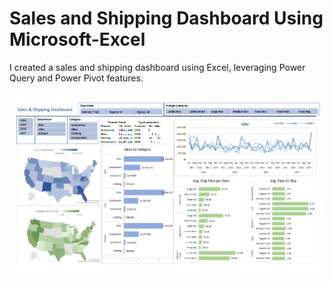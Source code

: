 # Sales and Shipping Dashboard Using Microsoft-Excel
I created a sales and shipping dashboard using Excel, leveraging Power Query and Power Pivot features.

![Image of the dashboard](https://github.com/quincynjoroge/Sales-and-Shipping-Dashboard---Microsoft-Excel/blob/main/dash.PNG)
